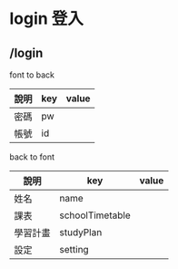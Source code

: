 # login 登入
## /login
font to back

| 說明 | key | value |
| ---- | --- | ----- |
| 密碼 | pw  |       |
| 帳號 | id  |       |

back to font

| 說明     | key             | value |
| -------- | --------------- | ----- |
| 姓名     | name            |       |
| 課表     | schoolTimetable |       |
| 學習計畫 | studyPlan       |       |
| 設定     | setting         |       |


